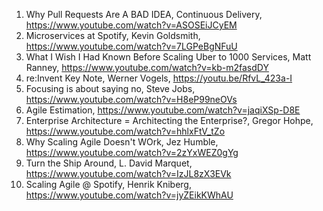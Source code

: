 1. Why Pull Requests Are A BAD IDEA, Continuous Delivery, https://www.youtube.com/watch?v=ASOSEiJCyEM
1. Microservices at Spotify, Kevin Goldsmith, https://www.youtube.com/watch?v=7LGPeBgNFuU
1. What I Wish I Had Known Before Scaling Uber to 1000 Services, Matt Ranney, https://www.youtube.com/watch?v=kb-m2fasdDY
1. re:Invent Key Note, Werner Vogels, https://youtu.be/RfvL_423a-I
1. Focusing is about saying no, Steve Jobs, https://www.youtube.com/watch?v=H8eP99neOVs
1. Agile Estimation, https://www.youtube.com/watch?v=jaqiXSp-D8E
1. Enterprise Architecture = Architecting the Enterprise?, Gregor Hohpe, https://www.youtube.com/watch?v=hhlxFtV_tZo
1. Why Scaling Agile Doesn't WOrk, Jez Humble, https://www.youtube.com/watch?v=2zYxWEZ0gYg
1. Turn the Ship Around, L. David Marquet, https://www.youtube.com/watch?v=IzJL8zX3EVk
1. Scaling Agile @ Spotify, Henrik Kniberg, https://www.youtube.com/watch?v=jyZEikKWhAU